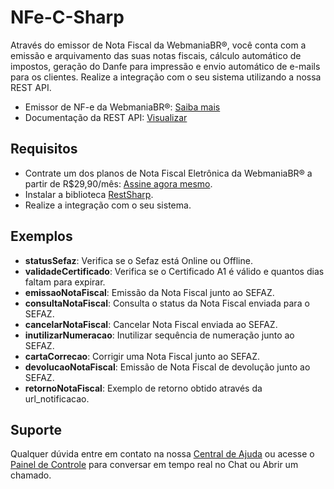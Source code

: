 # NFe-C-Sharp

Através do emissor de Nota Fiscal da WebmaniaBR®, você conta com a emissão e arquivamento das suas notas fiscais, cálculo automático de impostos, geração do Danfe para impressão e envio automático de e-mails para os clientes. Realize a integração com o seu sistema utilizando a nossa REST API.

- Emissor de NF-e da WebmaniaBR®: [Saiba mais](https://webmaniabr.com/smartsales/nota-fiscal-eletronica/)
- Documentação da REST API: [Visualizar](https://webmaniabr.com/docs/rest-api-nfe/)

## Requisitos

- Contrate um dos planos de Nota Fiscal Eletrônica da WebmaniaBR® a partir de R$29,90/mês: [Assine agora mesmo](https://webmaniabr.com/smartsales/nota-fiscal-eletronica/).
- Instalar a biblioteca [RestSharp](http://restsharp.org/).
- Realize a integração com o seu sistema.

## Exemplos

- **statusSefaz**: Verifica se o Sefaz está Online ou Offline.
- **validadeCertificado**: Verifica se o Certificado A1 é válido e quantos dias faltam para expirar.
- **emissaoNotaFiscal**: Emissão da Nota Fiscal junto ao SEFAZ.
- **consultaNotaFiscal**: Consulta o status da Nota Fiscal enviada para o SEFAZ.
- **cancelarNotaFiscal**: Cancelar Nota Fiscal enviada ao SEFAZ.
- **inutilizarNumeracao**: Inutilizar sequência de numeração junto ao SEFAZ.
- **cartaCorrecao**: Corrigir uma Nota Fiscal junto ao SEFAZ.
- **devolucaoNotaFiscal**: Emissão de Nota Fiscal de devolução junto ao SEFAZ.
- **retornoNotaFiscal**: Exemplo de retorno obtido através da url_notificacao.

## Suporte

Qualquer dúvida entre em contato na nossa [Central de Ajuda](https://ajuda.webmaniabr.com) ou acesse o [Painel de Controle](https://webmaniabr.com/painel/) para conversar em tempo real no Chat ou Abrir um chamado.
